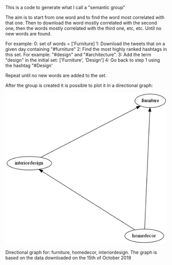 This is a code to generate what I call a "semantic group"

The aim is to start from one word and to find the word most correlated with that one.
Then to download the word mostly correlated with the second one, then the words mostly correlated with the third one, etc, etc.
Until no new words are found.

For example:
0: set of words = ['Furniture]
1: Download the tweets that on a given day containing "#furniture"
2: Find the most highly ranked hashtags in this set. For example: "#design" and "#architecture".
3: Add the term "design" in the initial set: ['Furniture', 'Design']
4: Go back to step 1 using the hashtag "#Design'

Repeat until no new words are added to the set.

After the group is created it is possible to plot it in a directional graph:

![](https://github.com/ecancellieri/My_twitter_apps/blob/master/creating_semantic_group/test_0.1.gv.png)
<p>
Directional graph for: furniture, homedecor, interiordesign. The graph is based on the data downloaded on the 15th of October 2019
